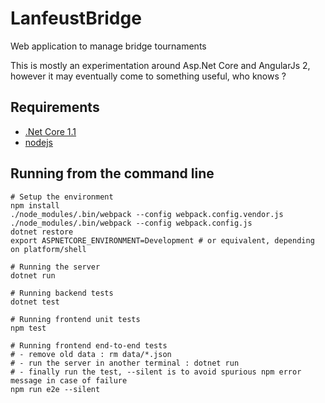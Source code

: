 # LanfeustBridge

Web application to manage bridge tournaments

This is mostly an experimentation around Asp.Net Core and AngularJs 2,
however it may eventually come to something useful, who knows ?

## Requirements

- [.Net Core 1.1](https://www.microsoft.com/net/core)
- [nodejs](https://nodejs.org)

## Running from the command line

```
# Setup the environment
npm install
./node_modules/.bin/webpack --config webpack.config.vendor.js
./node_modules/.bin/webpack --config webpack.config.js
dotnet restore
export ASPNETCORE_ENVIRONMENT=Development # or equivalent, depending on platform/shell

# Running the server
dotnet run

# Running backend tests
dotnet test

# Running frontend unit tests
npm test

# Running frontend end-to-end tests
# - remove old data : rm data/*.json
# - run the server in another terminal : dotnet run
# - finally run the test, --silent is to avoid spurious npm error message in case of failure
npm run e2e --silent
```
